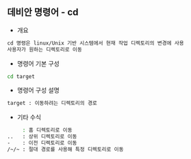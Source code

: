 ## 데비안 명령어 - cd

- 개요
```txt
cd 명령은 linux/Unix 기반 시스템에서 현재 작업 디렉토리의 변경에 사용
사용자가 원하는 디렉토리로 이동
```

- 명령어 기본 구성
```bash
cd target
```

- 명령어 구성 설명
```bash
target : 이동하려는 디렉토리의 경로
```

- 기타 수식
```bash
     : 홈 디렉토리로 이동
..   : 상위 디렉토리로 이동
-    : 이전 디렉토리로 이동
/~/~ : 절대 경로를 사용해 특정 디렉토리로 이동
```
